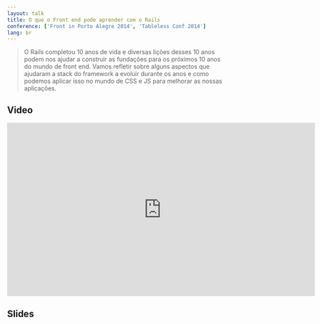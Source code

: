 ```yaml
---
layout: talk
title: O que o Front end pode aprender com o Rails
conference: ['Front in Porto Alegre 2014', 'Tableless Conf 2014']
lang: br
---
```


> O Rails completou 10 anos de vida e diversas lições desses 10 anos podem nos ajudar a construir as fundações para os próximos 10 anos do mundo de front end. Vamos refletir sobre alguns aspectos que ajudaram a stack do framework a evoluir durante os anos e como podemos aplicar isso no mundo de CSS e JS para melhorar as nossas aplicações.

## Video

<iframe width="720" height="405" src="https://www.youtube.com/embed/2iA-Z_xu3DE?rel=0&showinfo=0" frameborder="0" allowfullscreen></iframe>

## Slides

<script async class="speakerdeck-embed" data-id="9c7b3db04afc0132104a12561742bc27" data-ratio="1.33333333333333" src="//speakerdeck.com/assets/embed.js"></script>

